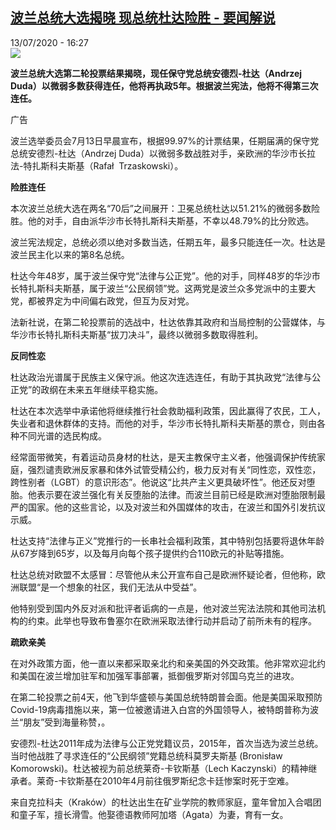 <!--1594652213000-->
[波兰总统大选揭晓 现总统杜达险胜 - 要闻解说](http://www.rfi.fr//cn/%E6%AC%A7%E6%B4%B2/20200713-%E6%B3%A2%E5%85%B0%E6%80%BB%E7%BB%9F%E5%A4%A7%E9%80%89%E6%8F%AD%E6%99%93-%E7%8E%B0%E6%80%BB%E7%BB%9F%E6%9D%9C%E8%BE%BE%E9%99%A9%E8%83%9C)
------

<div>13/07/2020 - 16:27</div><img src="https://s.rfi.fr/media/display/dd49a444-c4e4-11ea-a734-005056bff430/w:310/p:16x9/duda-pologne_0.jpg"><p><strong>波兰总统大选第二轮投票结果揭晓，现任保守党总统安德烈-杜达（Andrzej Duda）以微弱多数获得连任，他将再执政5年。根据波兰宪法，他将不得第三次连任。</strong></p><div class="t-content__body u-clearfix"><div class="m-interstitial"><div class="m-interstitial__ad"><divclass="m-block-ad "data-tms-ad-type="box"data-tms-ad-status="idle"data-tms-ad-pos="1"><div class="m-block-ad__label">广告</div><div class="m-block-ad__content"></div></div></div></div><p>波兰选举委员会7月13日早晨宣布，根据99.97%的计票结果，任期届满的保守党总统安德烈-杜达（Andrzej Duda）以微弱多数战胜对手，亲欧洲的华沙市长拉法-特扎斯科夫斯基（Rafał  Trzaskowski）。</p><p><strong>险胜连任</strong></p><p>本次波兰总统大选在两名“70后”之间展开：卫冕总统杜达以51.21%的微弱多数险胜。他的对手，自由派华沙市长特扎斯科夫斯基，不幸以48.79%的比分败选。</p><p>波兰宪法规定，总统必须以绝对多数当选，任期五年，最多只能连任一次。杜达是波兰民主化以来的第8名总统。</p><p>杜达今年48岁，属于波兰保守党“法律与公正党”。他的对手，同样48岁的华沙市长特扎斯科夫斯基，属于波兰“公民纲领”党。这两党是波兰众多党派中的主要大党，都被界定为中间偏右政党，但互为反对党。</p><p>法新社说，在第二轮投票前的选战中，杜达依靠其政府和当局控制的公营媒体，与华沙市长特扎斯科夫斯基“拔刀决斗”，最终以微弱多数取得胜利。</p><p><strong>反同性恋</strong></p><p>杜达政治光谱属于民族主义保守派。他这次连选连任，有助于其执政党“法律与公正党”的政纲在未来五年继续平稳实施。</p><p>杜达在本次选举中承诺他将继续推行社会救助福利政策，因此赢得了农民，工人，失业者和退休群体的支持。而他的对手，华沙市长特扎斯科夫斯基的票仓，则由各种不同光谱的选民构成。</p><p>经常面带微笑，有着运动员身材的杜达，是天主教保守主义者，他强调保护传统家庭，强烈谴责欧洲反家暴和体外试管受精公约，极力反对有关“同性恋，双性恋，跨性别者（LGBT）的意识形态”。他说这“比共产主义更具破坏性”。他还反对堕胎。他表示要在波兰强化有关反堕胎的法律。而波兰目前已经是欧洲对堕胎限制最严的国家。他的这些言论，以及对波兰和外国媒体的攻击，在波兰和国外引发抗议示威。</p><p>杜达支持“法律与正义”党推行的一长串社会福利政策，其中特别包括要将退休年龄从67岁降到65岁，以及每月向每个孩子提供约合110欧元的补贴等措施。</p><p>杜达总统对欧盟不太感冒：尽管他从未公开宣布自己是欧洲怀疑论者，但他称，欧洲联盟“是一个想象的社区，我们无法从中受益”。</p><p>他特别受到国内外反对派和批评者诟病的一点是，他对波兰宪法法院和其他司法机构的约束。此举也导致布鲁塞尔在欧洲采取法律行动并启动了前所未有的程序。</p><p><strong>疏欧亲美</strong></p><p>在对外政策方面，他一直以来都采取亲北约和亲美国的外交政策。他非常欢迎北约和美国在波兰增加驻军和加强军事部署，抵御俄罗斯对邻国乌克兰的进攻。</p><p>在第二轮投票之前4天，他飞到华盛顿与美国总统特朗普会面。他是美国采取预防Covid-19病毒措施以来，第一位被邀请进入白宫的外国领导人，被特朗普称为波兰“朋友”受到海量称赞，。</p><p>安德烈-杜达2011年成为法律与公正党党籍议员，2015年，首次当选为波兰总统。当时他战胜了寻求连任的“公民纲领”党籍总统科莫罗夫斯基 (Bronisław Komorowski)。杜达被视为前总统莱奇-卡钦斯基（Lech Kaczynski）的精神继承者。莱奇-卡钦斯基在2010年4月前往俄罗斯纪念卡廷惨案时死于空难。</p><p>来自克拉科夫（Kraków）的杜达出生在矿业学院的教师家庭，童年曾加入合唱团和童子军，擅长滑雪。他娶德语教师阿加塔（Agata）为妻，育有一女。</p><p> </p><div class="o-self-promo o-self-promo--nl o-self-promo--hidden" data-selfpromo-newsletter></div><div class="o-self-promo o-self-promo--app o-self-promo--hidden" data-selfpromo-app></div></div>
